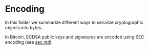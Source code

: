 # Encoding
In this folder we summarize different ways to serialize cryptographic objects into bytes.

In Bitcoin, ECDSA public keys and signatures are encoded using SEC encoding (see [sec.md](./sec.md)).
